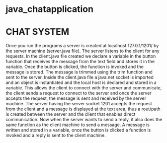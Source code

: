 # java_chatapplication
# CHAT SYSTEM
Once you run the programs a server is created at localhost 127.0.1/1201/ by the server machine (server.java file). The server listens to the client for any requests.
In the client.java file created we declare a variable in the button function that receives the message from the text field and stores it in the variable. Once the button is clicked, the function is invoked and the message is stored.  The message is trimmed using the trim function and sent to the server. Inside the client.java file a java.net socket is imported and an object is instantiated and the local host is declared and stored in a variable. This allows the client to connect with the server and communicate, the client sends a request to connect to the server and once the server accepts the request, the message is sent and received by the server machine. The server having the server socket 1201 accepts the request from the client and a message is displayed at the text area, thus a rout/path is created between the server and the client that enables direct communication. Now when the server wants to send a reply, it also does the same function as the client machine to send a message. A message is written and stored in a variable, once the button is clicked a function is invoked and a reply is sent to the client machine.
 


